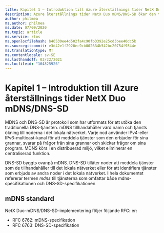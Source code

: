 ```yaml
---
title: Kapitel 1 – Introduktion till Azure återställnings tider NetX Duo mDNS/DNS-SD
description: Azure återställnings tider NetX Duo mDNS/DNS-SD ökar den traditionella DNS-tjänsten.
author: philmea
ms.author: philmea
ms.date: 07/09/2020
ms.topic: article
ms.service: rtos
ms.openlocfilehash: b46539ee4d502fa4c90fb3392e25cd3bee40dc5b
ms.sourcegitcommit: e3d42e1f2920ec9cb002634b542bc20754f9544e
ms.translationtype: MT
ms.contentlocale: sv-SE
ms.lasthandoff: 03/22/2021
ms.locfileid: "104825926"
---
```

# <a name="chapter-1---introduction-to-azure-rtos-netx-duo-mdnsdns-sd"></a>Kapitel 1 – Introduktion till Azure återställnings tider NetX Duo mDNS/DNS-SD

MDNS och DNS-SD är protokoll som har utformats för att utöka den traditionella DNS-tjänsten. mDNS tillhandahåller värd namn och tjänsts ökning till noderna i det lokala nätverket. Varje nod använder IPv4-eller IPv6-multicast-kanal för att meddela tjänster som den erbjuder för sina grannar, svarar på frågor från sina grannar och skickar frågor om sina program. MDNS körs i en distribuerad miljö, vilket eliminerar en centraliserad funktion.

DNS-SD byggts ovanpå mDNS. DNS-SD tillåter noder att meddela tjänster som de tillhandahåller till det lokala nätverket eller för att identifiera tjänster som erbjuds av andra noder i det lokala nätverket. I hela dokumentet refererar termen *mdns* till tjänsterna som omfattar både mdns-specifikationen och DNS-SD-specifikationen.

## <a name="mdns-standard"></a>mDNS standard

NetX Duo-mDNS/DNS-SD-implementering följer följande RFC: er:

- RFC 6762: mDNS-specifikation
- RFC 6763: DNS-SD-specifikation